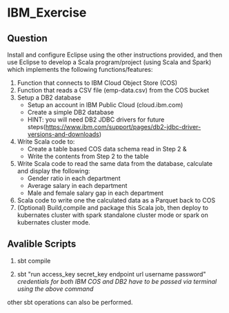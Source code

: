 # IBM_Exercise

## Question
Install and configure Eclipse using the other instructions provided, and then use Eclipse to develop a Scala program/project (using Scala and Spark) which implements the following functions/features:
1. Function that connects to IBM Cloud Object Store (COS) 
2. Function that reads a CSV file (emp-data.csv) from the COS bucket
3. Setup a DB2 database
   * Setup an account in IBM Public Cloud (cloud.ibm.com)
   * Create a simple DB2 database
   * HINT: you will need DB2 JDBC drivers for future steps(https://www.ibm.com/support/pages/db2-jdbc-driver-versions-and-downloads)
4. Write Scala code to:
   * Create a table based COS data schema read in Step 2 &
   * Write the contents from Step 2 to the table 
5. Write Scala code to read the same data from the database, calculate and display the following:
   * Gender ratio in each department
   * Average salary in each department
   * Male and female salary gap in each department
6. Scala code to write one the calculated data as a Parquet back to COS
7. (Optional) Build,compile and package this Scala job, then deploy to kubernates cluster with spark standalone cluster mode or spark on kubernates cluster mode.


## Avalible Scripts
1. sbt compile

2. sbt "run access_key secret_key endpoint url username password"
_credentials for both IBM COS and DB2 have to be passed via terminal using the above command_

other sbt operations can also be performed.
